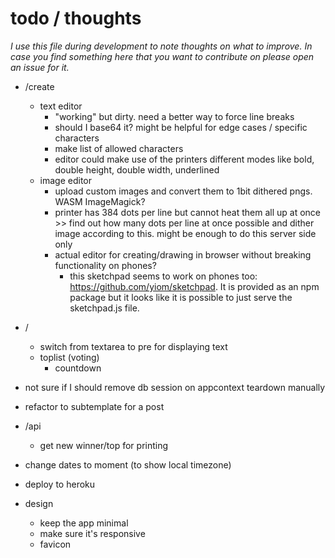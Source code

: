 # todo / thoughts
_I use this file during development to note thoughts on what to improve. In case you find something here that you want to contribute on please open an issue for it._

- /create
    - text editor
        - "working" but dirty. need a better way to force line breaks
        - should I base64 it? might be helpful for edge cases / specific characters
        - make list of allowed characters
        - editor could make use of the printers different modes like bold, double height, double width, underlined
    - image editor
        - upload custom images and convert them to 1bit dithered pngs. WASM ImageMagick?
        - printer has 384 dots per line but cannot heat them all up at once >> find out how many dots per line at once possible and dither image according to this. might be enough to do this server side only
        - actual editor for creating/drawing in browser without breaking functionality on phones?
            - this sketchpad seems to work on phones too: https://github.com/yiom/sketchpad. It is provided as an npm package but it looks like it is possible to just serve the sketchpad.js file.
- /
    - switch from textarea to pre for displaying text
    - toplist (voting)
        - countdown
- not sure if I should remove db session on appcontext teardown manually
- refactor to subtemplate for a post
- /api
    - get new winner/top for printing


- change dates to moment (to show local timezone)
- deploy to heroku
- design
    - keep the app minimal
    - make sure it's responsive
    - favicon
